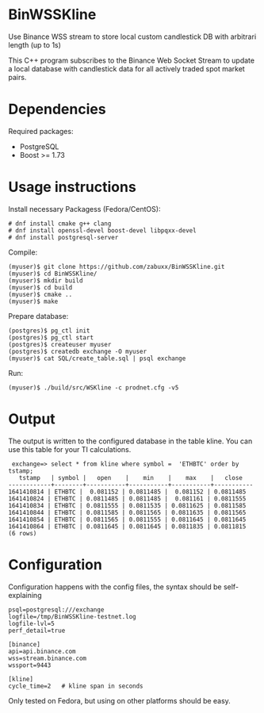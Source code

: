 # BinWSSKline
Use Binance WSS stream to store local custom candlestick DB with arbitrari length (up to 1s)

This C++ program subscribes to the Binance Web Socket Stream to update a local database with candlestick data for all actively traded spot market pairs.

# Dependencies

Required packages:
* PostgreSQL
* Boost >= 1.73


# Usage instructions

Install necessary Packagess (Fedora/CentOS):

    # dnf install cmake g++ clang
    # dnf install openssl-devel boost-devel libpqxx-devel
    # dnf install postgresql-server
    
Compile:

    (myuser)$ git clone https://github.com/zabuxx/BinWSSKline.git
    (myuser)$ cd BinWSSKline/
    (myuser)$ mkdir build
    (myuser)$ cd build
    (myuser)$ cmake ..
    (myuser)$ make

Prepare database:
    
    (postgres)$ pg_ctl init
    (postgres)$ pg_ctl start
    (postgres)$ createuser myuser
    (postgres)$ createdb exchange -O myuser
    (myuser)$ cat SQL/create_table.sql | psql exchange

Run:

    (myuser)$ ./build/src/WSKline -c prodnet.cfg -v5
   
 # Output
 
 The output is written to the configured database in the table kline. You can use this table for your TI calculations.
 
     exchange=> select * from kline where symbol =  'ETHBTC' order by tstamp;
       tstamp   | symbol |   open    |    min    |    max    |   close   
    ------------+--------+-----------+-----------+-----------+-----------
    1641410814 | ETHBTC |  0.081152 | 0.0811485 |  0.081152 | 0.0811485
    1641410824 | ETHBTC | 0.0811485 | 0.0811485 |  0.081161 | 0.0811555
    1641410834 | ETHBTC | 0.0811555 | 0.0811535 | 0.0811625 | 0.0811585
    1641410844 | ETHBTC | 0.0811585 | 0.0811565 | 0.0811635 | 0.0811565
    1641410854 | ETHBTC | 0.0811565 | 0.0811555 | 0.0811645 | 0.0811645
    1641410864 | ETHBTC | 0.0811645 | 0.0811645 | 0.0811835 | 0.0811815
    (6 rows)
 
 # Configuration
 
 Configuration happens with the config files, the syntax should be self-explaining
 
    psql=postgresql:///exchange
    logfile=/tmp/BinWSSKline-testnet.log
    logfile-lvl=5
    perf_detail=true
    
    [binance]
    api=api.binance.com
    wss=stream.binance.com
    wssport=9443

    [kline]
    cycle_time=2   # kline span in seconds


Only tested on Fedora, but using on other platforms should be easy.
